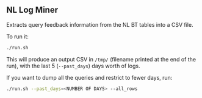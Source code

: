 ## NL Log Miner

Extracts query feedback information from the NL BT tables into a CSV file.

To run it:

```bash
./run.sh
```

This will produce an output CSV in `/tmp/` (filename printed at the end
of the run), with the last 5 (`--past_days`) days worth of logs.

If you want to dump all the queries and restrict to fewer days, run:

```bash
./run.sh --past_days=<NUMBER OF DAYS> --all_rows
```
